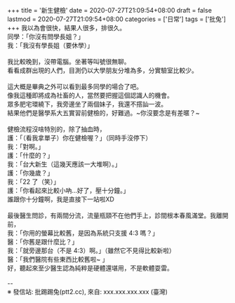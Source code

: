 +++
title = '新生健檢'
date = 2020-07-27T21:09:54+08:00
draft = false
lastmod = 2020-07-27T21:09:54+08:00
categories = ['日常']
tags = ['批兔']
+++
我以為會很快，結果人很多，排很久。<br>
同學：「你沒有問學長姐？」<br>
我：「我沒有學長姐（要休學）」<br>
<br>
我比較晚到，沒帶電腦。坐著等叫號很無聊。<br>
看看成群出現的人們，目測仍以大學朋友分堆為多，分實驗室比較少。<br>
<br>
這大概是畢典之外可以看到最多同學的場合了吧。<br>
像我這種即將成為社畜的人，當然要把握這個認識人的機會。<br>
眾多肥宅環繞下，我旁邊坐了兩個妹子，我還不撘訕一波。<br>
結果他們是醫學系大五實習前健檢的，好難過。~你沒要念是有差暱？~<br>
<br>
健檢流程沒啥特別的，除了抽血時，<br>
護：「（看我拿單子）你在健檢喔？」（同時手沒停下）<br>
我：「對啊。」<br>
護：「什麼的？」<br>
我：「台大新生（這幾天應該一大堆啊）。」<br>
護：「你幾歲？」<br>
我：「22 了（笑）」<br>
護：「你看起來比較小吶…好了，壓十分鐘。」<br>
誰跟你十分鐘啊，我是直接下一站啦XD<br>
<br>
最後醫生問診，有兩間分流，流量瓶頸不在他們手上，診間根本春風滿堂。我離開前，<br>
我：「你用的螢幕比較舊，是因為系統只支援 4:3 嗎？」<br>
醫：「你舊是跟什麼比？」<br>
我：「就旁邊那台（不是 4:3）啊。」（雖然它不見得比較新啦）<br>
醫：「我們醫院有些東西比較舊啦~ 」<br>
好，聽起來至少醫生認為純粹是硬體還堪用，不是軟體耍雷。<br>
<br>
--<br>
※ 發信站: 批踢踢兔(ptt2.cc), 來自: xxx.xxx.xxx.xxx (臺灣)<br>
